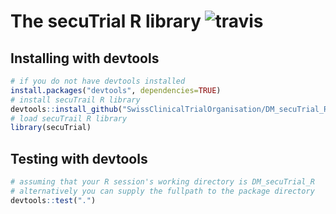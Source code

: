# The secuTrial R library ![travis](https://travis-ci.com/SwissClinicalTrialOrganisation/DM_secuTrial_R.svg?branch=master)

## Installing with devtools

``` R
# if you do not have devtools installed
install.packages("devtools", dependencies=TRUE)
# install secuTrail R library
devtools::install_github("SwissClinicalTrialOrganisation/DM_secuTrial_R")
# load secuTrail R library
library(secuTrial)
```
## Testing with devtools

``` R
# assuming that your R session's working directory is DM_secuTrial_R
# alternatively you can supply the fullpath to the package directory
devtools::test(".")
```
